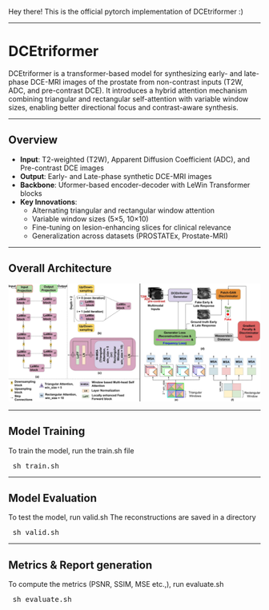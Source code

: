 Hey there! This is the official pytorch implementation of DCEtriformer :)
____
# DCEtriformer
DCEtriformer is a transformer-based model for synthesizing early- and late-phase DCE-MRI images of the prostate from non-contrast inputs (T2W, ADC, and pre-contrast DCE). It introduces a hybrid attention mechanism combining triangular and rectangular self-attention with variable window sizes, enabling better directional focus and contrast-aware synthesis.
____
##  Overview
- **Input**: T2-weighted (T2W), Apparent Diffusion Coefficient (ADC), and Pre-contrast DCE images
- **Output**: Early- and Late-phase synthetic DCE-MRI images
- **Backbone**: Uformer-based encoder-decoder with LeWin Transformer blocks
- **Key Innovations**:
  - Alternating triangular and rectangular window attention
  - Variable window sizes (5×5, 10×10)
  - Fine-tuning on lesion-enhancing slices for clinical relevance
  - Generalization across datasets (PROSTATEx, Prostate-MRI)
____
## Overall Architecture
![DCEtriformer Architecture](architecture.jpg)
____
## Model Training
To train the model, run the train.sh file
<pre> sh train.sh </pre>
____
## Model Evaluation
To test the model, run valid.sh
The reconstructions are saved in a directory
<pre> sh valid.sh </pre>
____
## Metrics & Report generation
To compute the metrics (PSNR, SSIM, MSE etc.,), run evaluate.sh
<pre> sh evaluate.sh </pre>

